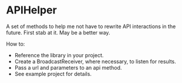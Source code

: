 APIHelper
=========

A set of methods to help me not have to rewrite API interactions in the future.  First stab at it.  May be a better way.

How to:

* Reference the library in your project.
* Create a BroadcastReceiver, where necessary, to listen for results.
* Pass a url and parameters to an api method.
* See example project for details.